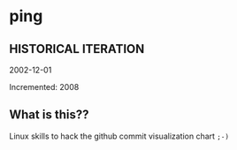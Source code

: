 # ping

## HISTORICAL ITERATION
2002-12-01

Incremented: 2008

## What is this?? 
Linux skills to hack the github commit visualization chart `;-)`
